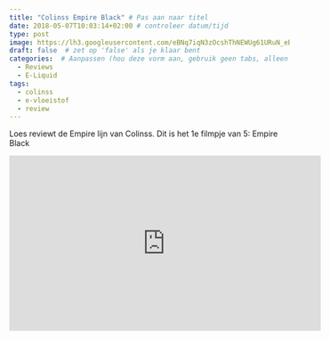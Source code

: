 ```yaml
---
title: "Colinss Empire Black" # Pas aan naar titel
date: 2018-05-07T10:03:14+02:00 # controleer datum/tijd
type: post
image: https://lh3.googleusercontent.com/eBNq7iqN3zOcshThNEWUg61URuN_eBrr7JFJpvzJHFknQ1uZ_UBl-5IRMXWEszrCbJEk90UC0xH6w9pFr4MRMAbqnKxVPtEwHbkjSvmeh7VqMG-QbI_HtoNJ_TE6Of9quJ2TKXdT1_f9qSXl-YWn4vSlVQn_6tGT0BUDsK-0iBA07c7PLIMDCYgnNupXJ156tNvwtNgWrrj6QXFTxX3g2CqfqrRE76eo-OKayVlRcVKch1GkpFJC9djlGpO9JW5AJB0TINaKrLqdqgBcaCIHZ9L8uI4IBWF6JyiW37w0r_E4Uh8idoJrJwI5EDDynE-yIcfwL0C9ozWeuPVW1GbB0pLZXzWgLacHNIMidW_faRXEDHnmEAgotJbzFIN8xBBS6NyNHl3azDwSz2pKTkXpxqxt4Aq4aqeqY_U5M0E8g9ZpWEwXqqrrPsbYSlV9tDVgQjX9rYTbVvq77Yc0Kr48lRXanqWWJn5xX1TNz_B0kXg3v-OJIhM5vAaew88T4h0lEHbR2AgHyz2yrfSAkcTP4YEtYEYuTxsoKukSEi8cV01fKf_kj1SvQmJwifMxNbaX2dsmD-8GRKGvbC0tiPSJVkxoglLJCkNuWNHxa3fyETJHEhwVSlaylZyWi6mJQpR1gP4WUnowL9QXkF9-SJ4iOhldwNBhZEArxA=w1618-h910-no
draft: false  # zet op 'false' als je klaar bent
categories:  # Aanpassen (hou deze vorm aan, gebruik geen tabs, alleen spaties)
  - Reviews
  - E-Liquid
tags:
  - colinss
  - e-vloeistof
  - review
---
```


Loes reviewt de Empire lijn van Colinss. 
Dit is het 1e filmpje van 5: Empire Black

<iframe width="560" height="315" src="https://www.youtube.com/embed/JQNpWiwWTHM" frameborder="0" allow="autoplay; encrypted-media" allowfullscreen></iframe>